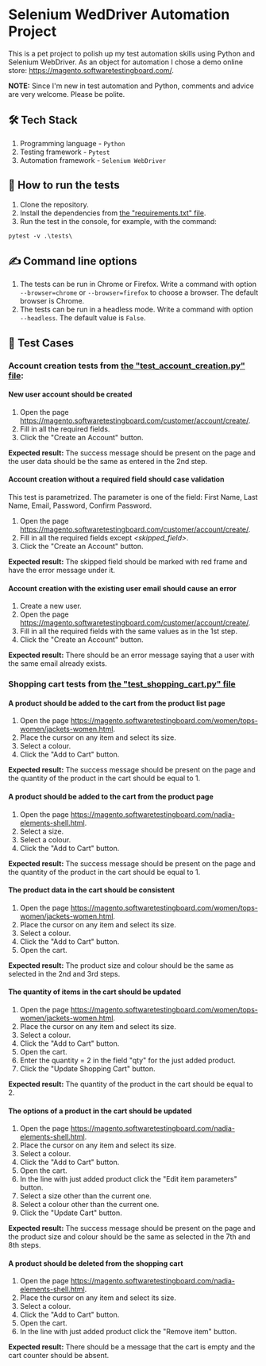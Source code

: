 # Selenium WedDriver Automation Project

This is a pet project to polish up my test automation skills 
using Python and Selenium WebDriver. As an object for automation 
I chose a demo online store: https://magento.softwaretestingboard.com/.

**NOTE:** Since I'm new in test automation and Python, comments and advice are very welcome.
Please be polite.

## 🛠️ Tech Stack
1. Programming language - `Python`
2. Testing framework - `Pytest`
3. Automation framework - `Selenium WebDriver`

## 🚀 How to run the tests
1. Clone the repository.
2. Install the dependencies from [the "requirements.txt" file](https://github.com/yuliyashibaeva/python-selenium-online-store/blob/main/requirements.txt).
3. Run the test in the console, for example, with the command:<br>
```shell
pytest -v .\tests\
```

## ✍️ Command line options
1. The tests can be run in Chrome or Firefox. Write a command with option 
`--browser=chrome` or `--browser=firefox` to choose a browser. 
The default browser is Chrome.
2. The tests can be run in a headless mode. Write a command with option 
`--headless`. The default value is `False`.

## 📝 Test Cases
### Account creation tests from [the "test_account_creation.py" file](https://github.com/yuliyashibaeva/python-selenium-online-store/blob/main/tests/test_account_creation.py):
#### New user account should be created
1. Open the page https://magento.softwaretestingboard.com/customer/account/create/.
2. Fill in all the required fields.
3. Click the "Create an Account" button.<br>

**Expected result:** The success message should be present on the page 
and the user data should be the same as entered in the 2nd step.

#### Account creation without a required field should case validation
This test is parametrized. The parameter is one of the field: First Name, Last Name, Email, Password, Confirm Password.
1. Open the page https://magento.softwaretestingboard.com/customer/account/create/.
2. Fill in all the required fields except *<skipped_field>*.
3. Click the "Create an Account" button.<br>

**Expected result:** The skipped field should be marked with red frame 
and have the error message under it.

#### Account creation with the existing user email should cause an error
1. Create a new user.
2. Open the page https://magento.softwaretestingboard.com/customer/account/create/.
3. Fill in all the required fields with the same values as in the 1st step.
4. Click the "Create an Account" button.<br>

**Expected result:** There should be an error message saying 
that a user with the same email already exists.

### Shopping cart tests from [the "test_shopping_cart.py" file](https://github.com/yuliyashibaeva/python-selenium-online-store/blob/main/tests/test_shopping_cart.py)
#### A product should be added to the cart from the product list page
1. Open the page https://magento.softwaretestingboard.com/women/tops-women/jackets-women.html.
2. Place the cursor on any item and select its size.
3. Select a colour.
4. Click the "Add to Cart" button.

**Expected result:** The success message should be present on the page 
and the quantity of the product in the cart should be equal to 1.

#### A product should be added to the cart from the product page
1. Open the page https://magento.softwaretestingboard.com/nadia-elements-shell.html.
2. Select a size.
3. Select a colour.
4. Click the "Add to Cart" button.

**Expected result:** The success message should be present on the page 
and the quantity of the product in the cart should be equal to 1.

#### The product data in the cart should be consistent
1. Open the page https://magento.softwaretestingboard.com/women/tops-women/jackets-women.html.
2. Place the cursor on any item and select its size.
3. Select a colour.
4. Click the "Add to Cart" button.
5. Open the cart.

**Expected result:** The product size and colour should be the same 
as selected in the 2nd and 3rd steps.

#### The quantity of items in the cart should be updated
1. Open the page https://magento.softwaretestingboard.com/women/tops-women/jackets-women.html.
2. Place the cursor on any item and select its size.
3. Select a colour.
4. Click the "Add to Cart" button.
5. Open the cart.
6. Enter the quantity = 2 in the field "qty" for the just added product.
7. Click the "Update Shopping Cart" button.

**Expected result:** The quantity of the product in the cart should be equal to 2.

#### The options of a product in the cart should be updated
1. Open the page https://magento.softwaretestingboard.com/nadia-elements-shell.html.
2. Place the cursor on any item and select its size.
3. Select a colour.
4. Click the "Add to Cart" button.
5. Open the cart.
6. In the line with just added product click the "Edit item parameters" button.
7. Select a size other than the current one.
8. Select a colour other than the current one.
9. Click the "Update Cart" button.

**Expected result:** The success message should be present on the page 
and the product size and colour should be the same as selected 
in the 7th and 8th steps.

#### A product should be deleted from the shopping cart
1. Open the page https://magento.softwaretestingboard.com/nadia-elements-shell.html.
2. Place the cursor on any item and select its size.
3. Select a colour.
4. Click the "Add to Cart" button.
5. Open the cart.
6. In the line with just added product click the "Remove item" button.

**Expected result:** There should be a message that the cart is empty and
the cart counter should be absent.